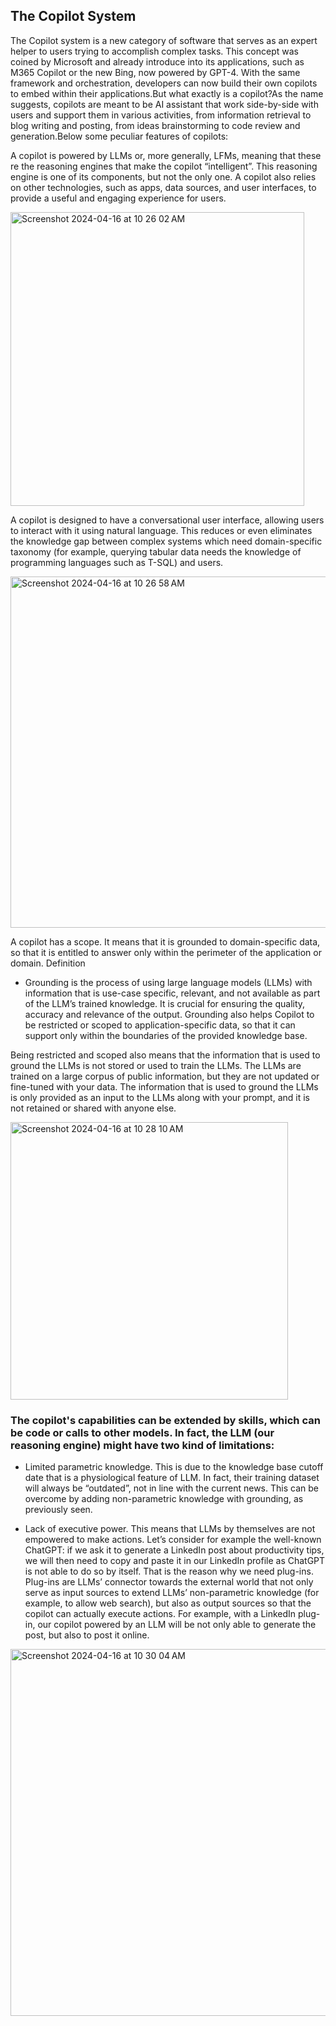 ## The Copilot System
The Copilot system is a new category of software that serves as an expert helper to users trying to accomplish complex tasks. This concept was coined by Microsoft and already introduce into its applications, such as M365 Copilot or the new Bing, now powered by GPT-4. With the same framework and orchestration, developers can now build their own copilots to embed within their applications.But what exactly is a copilot?As the name suggests, copilots are meant to be AI assistant that work side-by-side with users and support them in various activities, from information retrieval to blog writing and posting, from ideas brainstorming to code review and generation.Below some peculiar features of copilots:

A copilot is powered by LLMs or, more generally, LFMs, meaning that these re the reasoning engines that make the copilot “intelligent”. This reasoning engine is one of its components, but not the only one. A copilot also relies on other technologies, such as apps, data sources, and user interfaces, to provide a useful and engaging experience for users.

<img width="470" alt="Screenshot 2024-04-16 at 10 26 02 AM" src="https://github.com/andysingal/llm-course/assets/20493493/606c4ea8-5804-4f55-b229-15545a347091">

A copilot is designed to have a conversational user interface, allowing users to interact with it using natural language. This reduces or even eliminates the knowledge gap between complex systems which need domain-specific taxonomy (for example, querying tabular data needs the knowledge of programming languages such as T-SQL) and users.



<img width="562" alt="Screenshot 2024-04-16 at 10 26 58 AM" src="https://github.com/andysingal/llm-course/assets/20493493/48cdddca-75ae-4e38-b498-91fc3dcf91e7">

A copilot has a scope. It means that it is grounded to domain-specific data, so that it is entitled to answer only within the perimeter of the application or domain.
Definition

- Grounding is the process of using large language models (LLMs) with information that is use-case specific, relevant, and not available as part of the LLM’s trained knowledge. It is crucial for ensuring the quality, accuracy and relevance of the output. Grounding also helps Copilot to be restricted or scoped to application-specific data, so that it can support only within the boundaries of the provided knowledge base.

Being restricted and scoped also means that the information that is used to ground the LLMs is not stored or used to train the LLMs. The LLMs are trained on a large corpus of public information, but they are not updated or fine-tuned with your data. The information that is used to ground the LLMs is only provided as an input to the LLMs along with your prompt, and it is not retained or shared with anyone else.


<img width="444" alt="Screenshot 2024-04-16 at 10 28 10 AM" src="https://github.com/andysingal/llm-course/assets/20493493/66eb223a-e2a8-438b-ae49-43850840a46c">


### The copilot's capabilities can be extended by skills, which can be code or calls to other models. In fact, the LLM (our reasoning engine) might have two kind of limitations:

- Limited parametric knowledge. This is due to the knowledge base cutoff date that is a physiological feature of LLM. In fact, their training dataset will always be “outdated”, not in line with the current news. This can be overcome by adding non-parametric knowledge with grounding, as previously seen.

- Lack of executive power. This means that LLMs by themselves are not empowered to make actions. Let’s consider for example the well-known ChatGPT: if we ask it to generate a LinkedIn post about productivity tips, we will then need to copy and paste it in our LinkedIn profile as ChatGPT is not able to do so by itself. That is the reason why we need plug-ins. Plug-ins are LLMs’ connector towards the external world that not only serve as input sources to extend LLMs’ non-parametric knowledge (for example, to allow web search), but also as output sources so that the copilot can actually execute actions. For example, with a LinkedIn plug-in, our copilot powered by an LLM will be not only able to generate the post, but also to post it online.

<img width="587" alt="Screenshot 2024-04-16 at 10 30 04 AM" src="https://github.com/andysingal/llm-course/assets/20493493/2446f857-9733-41d1-92e3-c4963a659ec1">
